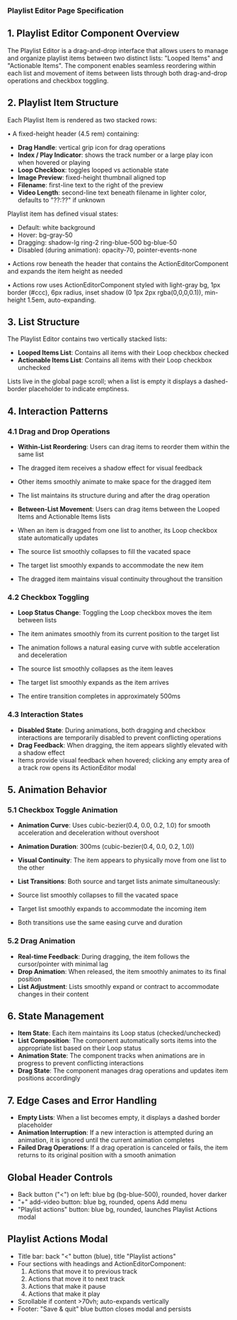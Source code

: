  ### Playlist Editor Page Specification

## 1. Playlist Editor Component Overview

The Playlist Editor is a drag-and-drop interface that allows users to manage and organize playlist items between two distinct lists: "Looped Items" and "Actionable Items". The component enables seamless reordering within each list and movement of items between lists through both drag-and-drop operations and checkbox toggling.

## 2. Playlist Item Structure

Each Playlist Item is rendered as two stacked rows:

• A fixed-height header (4.5 rem) containing:
  - **Drag Handle**: vertical grip icon for drag operations
  - **Index / Play Indicator**: shows the track number or a large play icon when hovered or playing
  - **Loop Checkbox**: toggles looped vs actionable state
  - **Image Preview**: fixed-height thumbnail aligned top
  - **Filename**: first-line text to the right of the preview
  - **Video Length**: second-line text beneath filename in lighter color, defaults to "??:??" if unknown

Playlist item has defined visual states:
  - Default: white background
  - Hover: bg-gray-50
  - Dragging: shadow-lg ring-2 ring-blue-500 bg-blue-50
  - Disabled (during animation): opacity-70, pointer-events-none

• Actions row beneath the header that contains the ActionEditorComponent and expands the item height as needed

• Actions row uses ActionEditorComponent styled with light-gray bg, 1px border (#ccc), 6px radius, inset shadow (0 1px 2px rgba(0,0,0,0.1)), min-height 1.5em, auto-expanding.

## 3. List Structure

The Playlist Editor contains two vertically stacked lists:

- **Looped Items List**: Contains all items with their Loop checkbox checked
- **Actionable Items List**: Contains all items with their Loop checkbox unchecked

Lists live in the global page scroll; when a list is empty it displays a dashed-border placeholder to indicate emptiness.

## 4. Interaction Patterns

### 4.1 Drag and Drop Operations

- **Within-List Reordering**: Users can drag items to reorder them within the same list

- The dragged item receives a shadow effect for visual feedback
- Other items smoothly animate to make space for the dragged item
- The list maintains its structure during and after the drag operation



- **Between-List Movement**: Users can drag items between the Looped Items and Actionable Items lists

- When an item is dragged from one list to another, its Loop checkbox state automatically updates
- The source list smoothly collapses to fill the vacated space
- The target list smoothly expands to accommodate the new item
- The dragged item maintains visual continuity throughout the transition





### 4.2 Checkbox Toggling

- **Loop Status Change**: Toggling the Loop checkbox moves the item between lists

- The item animates smoothly from its current position to the target list
- The animation follows a natural easing curve with subtle acceleration and deceleration
- The source list smoothly collapses as the item leaves
- The target list smoothly expands as the item arrives
- The entire transition completes in approximately 500ms





### 4.3 Interaction States

- **Disabled State**: During animations, both dragging and checkbox interactions are temporarily disabled to prevent conflicting operations
- **Drag Feedback**: When dragging, the item appears slightly elevated with a shadow effect
- Items provide visual feedback when hovered; clicking any empty area of a track row opens its ActionEditor modal


## 5. Animation Behavior

### 5.1 Checkbox Toggle Animation

- **Animation Curve**: Uses cubic-bezier(0.4, 0.0, 0.2, 1.0) for smooth acceleration and deceleration without overshoot
- **Animation Duration**: 300ms (cubic-bezier(0.4, 0.0, 0.2, 1.0))
- **Visual Continuity**: The item appears to physically move from one list to the other
- **List Transitions**: Both source and target lists animate simultaneously:

- Source list smoothly collapses to fill the vacated space
- Target list smoothly expands to accommodate the incoming item
- Both transitions use the same easing curve and duration





### 5.2 Drag Animation

- **Real-time Feedback**: During dragging, the item follows the cursor/pointer with minimal lag
- **Drop Animation**: When released, the item smoothly animates to its final position
- **List Adjustment**: Lists smoothly expand or contract to accommodate changes in their content


## 6. State Management

- **Item State**: Each item maintains its Loop status (checked/unchecked)
- **List Composition**: The component automatically sorts items into the appropriate list based on their Loop status
- **Animation State**: The component tracks when animations are in progress to prevent conflicting interactions
- **Drag State**: The component manages drag operations and updates item positions accordingly


## 7. Edge Cases and Error Handling

- **Empty Lists**: When a list becomes empty, it displays a dashed border placeholder
- **Animation Interruption**: If a new interaction is attempted during an animation, it is ignored until the current animation completes
- **Failed Drag Operations**: If a drag operation is canceled or fails, the item returns to its original position with a smooth animation

## Global Header Controls
- Back button ("<") on left: blue bg (bg-blue-500), rounded, hover darker
- "+" add-video button: blue bg, rounded, opens Add menu
- "Playlist actions" button: blue bg, rounded, launches Playlist Actions modal

## Playlist Actions Modal
- Title bar: back "<" button (blue), title "Playlist actions"
- Four sections with headings and ActionEditorComponent:
  1) Actions that move it to previous track
  2) Actions that move it to next track
  3) Actions that make it pause
  4) Actions that make it play
- Scrollable if content >70vh; auto-expands vertically
- Footer: "Save & quit" blue button closes modal and persists